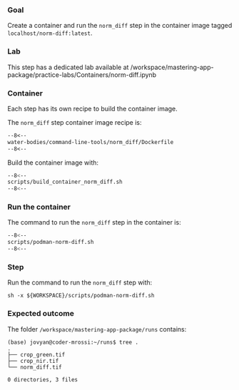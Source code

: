 ### Goal 

Create a container and run the `norm_diff` step in the container image tagged `localhost/norm-diff:latest`.

### Lab

This step has a dedicated lab available at /workspace/mastering-app-package/practice-labs/Containers/norm-diff.ipynb

### Container

Each step has its own recipe to build the container image.

The `norm_diff` step container image recipe is:

```dockerfile linenums="1" title="norm_diff/Dockerfile"
--8<--
water-bodies/command-line-tools/norm_diff/Dockerfile
--8<--
```

Build the container image with:

```bash linenums="1" title="terminal"
--8<--
scripts/build_container_norm_diff.sh
--8<--
```

### Run the container

The command to run the `norm_diff` step in the container is:

```bash linenums="1" hl_lines="5-8 14 18-19"
--8<--
scripts/podman-norm-diff.sh
--8<--
```

### Step

Run the command to run the `norm_diff` step with:

```
sh -x ${WORKSPACE}/scripts/podman-norm-diff.sh
```

### Expected outcome

The folder `/workspace/mastering-app-package/runs` contains: 

```
(base) jovyan@coder-mrossi:~/runs$ tree .
.
├── crop_green.tif
├── crop_nir.tif
└── norm_diff.tif

0 directories, 3 files
```